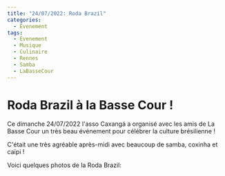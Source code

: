 ```yaml
---
title: "24/07/2022: Roda Brazil"
categories:
  - Evenement
tags:
  - Evenement
  - Musique
  - Culinaire
  - Rennes
  - Samba
  - LaBasseCour
---
```


# Roda Brazil à la Basse Cour !

Ce dimanche 24/07/2022 l'asso Caxangá a organisé avec les amis de La Basse Cour un très beau événement pour célébrer la culture brésilienne !

C'était une très agréable après-midi avec beaucoup de samba, coxinha et caïpi !

Voici quelques photos de la Roda Brazil:
